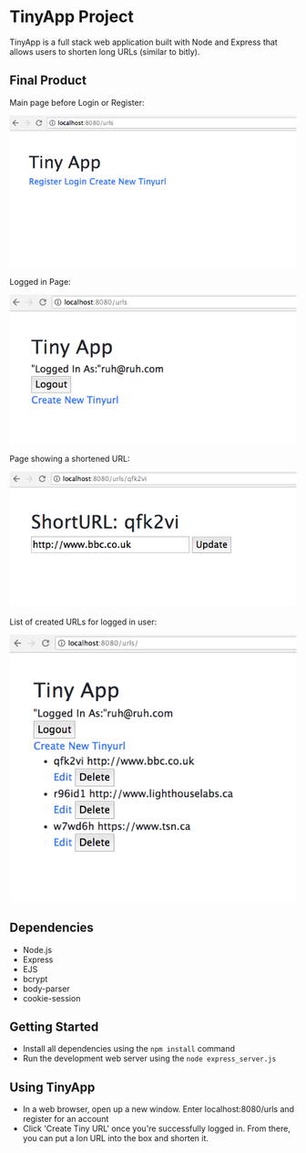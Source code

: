 # TinyApp Project

TinyApp is a full stack web application built with Node and Express that allows users to shorten long URLs (similar to bitly).

## Final Product

Main page before Login or Register:

![alt tag](https://github.com/ap2006/w2d2-tinyapp/blob/master/docs/startup_page.png)



Logged in Page:

![alt tag](https://github.com/ap2006/w2d2-tinyapp/blob/master/docs/urls_logged_in_page.png)



Page showing a shortened URL:

![alt tag](https://github.com/ap2006/w2d2-tinyapp/blob/master/docs/short_url_page.png)



List of created URLs for logged in user:

![alt tag](https://github.com/ap2006/w2d2-tinyapp/blob/master/docs/url_list_page.png)


## Dependencies
- Node.js
- Express
- EJS
- bcrypt
- body-parser
- cookie-session

## Getting Started 

- Install all dependencies using the `npm install` command
- Run the development web server using the `node express_server.js`

## Using TinyApp
- In a web browser, open up a new window. Enter localhost:8080/urls and register for an account
- Click 'Create Tiny URL' once you're successfully logged in. From there, you can put a lon URL into the box and shorten it.
